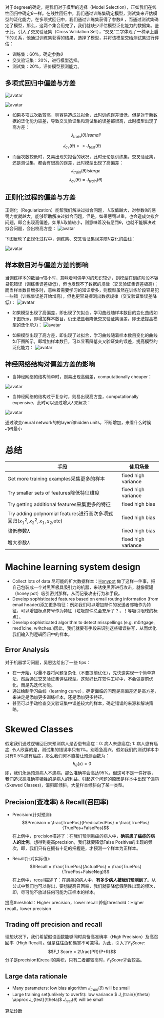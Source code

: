 对于degree的确定，是我们对于模型的选择（Model Selection），正如我们在线性回归中确定$\theta$一样。在线性回归中，我们通过训练集确定模型，测试集来评估模型的泛化能力。在多项式回归中，我们通过训练集获得了参数$\theta$ ，而通过测试集确定了模型，那么，这两个集合用完了，我们就缺少评估模型泛化能力的数据集。鉴于此，引入了交叉验证集（Cross Validation Set），“交叉”二字体现了一种承上启下的关系，他通过训练集获得的结果，选择了模型，并将该模型交给测试集进行评估：
- 训练集：60%，确定参数$\theta$
- 交叉验证集：20%，进行模型选择。
- 测试集：20%，评价模型预测能力。

## 多项式回归中偏差与方差
![avatar](https://yoyoyohamapi.gitbooks.io/mit-ml/content/%E7%AE%97%E6%B3%95%E5%88%86%E6%9E%90%E4%B8%8E%E4%BC%98%E5%8C%96/attachments/%E5%A4%9A%E9%A1%B9%E5%BC%8F%E5%9B%9E%E5%BD%92%E8%BF%87%E6%8B%9F%E5%90%88%E4%B8%8E%E6%AC%A0%E6%8B%9F%E5%90%88.jpg)

![avatar](https://yoyoyohamapi.gitbooks.io/mit-ml/content/%E7%AE%97%E6%B3%95%E5%88%86%E6%9E%90%E4%B8%8E%E4%BC%98%E5%8C%96/attachments/%E5%A4%9A%E9%A1%B9%E5%BC%8F%E5%9B%9E%E5%BD%92%E7%9A%84%E5%81%8F%E5%B7%AE%E6%96%B9%E5%B7%AE.png)

- 如果多项式次数较高，则容易造成过拟合，此时训练误差很低，但是对于新数据的泛化能力较差，导致交叉验证集和测试集的误差都很高，此时模型出现了高方差：
$$ J_{train}(\theta) is small$$

$$J_{cv}(\theta) >> J_{test}(\theta)$$

- 而当次数较低时，又易出现欠拟合的状况，此时无论是训练集，交叉验证集，还是测试集，都会有很高的误差，此时模型出现了高偏差：
$$ J_{train}(\theta) is large$$
$$ J_{cv}(\theta) \approx J_{train}(\theta)$$


## 正则化过程的偏差与方差
正则化（Regularization）能帮我们解决过拟合问题， λ取值越大，对参数θ的惩罚力度就越大，能够帮助解决过拟合问题，但是，如果惩罚过重，也会造成欠拟合问题，即会出现高偏差。如果λ取值较小，则意味着没有惩罚θ，也就不能解决过拟合问题，会出校高方差：
![avatar](https://yoyoyohamapi.gitbooks.io/mit-ml/content/%E7%AE%97%E6%B3%95%E5%88%86%E6%9E%90%E4%B8%8E%E4%BC%98%E5%8C%96/attachments/%E6%AD%A3%E8%A7%84%E5%8C%96%E8%BF%87%E6%8B%9F%E5%90%88%E4%B8%8E%E6%AC%A0%E6%8B%9F%E5%90%88.jpg)

下图反映了正规化过程中，训练集、交叉验证集误差随λ变化的曲线：

![avatar](https://yoyoyohamapi.gitbooks.io/mit-ml/content/%E7%AE%97%E6%B3%95%E5%88%86%E6%9E%90%E4%B8%8E%E4%BC%98%E5%8C%96/attachments/%E6%AD%A3%E8%A7%84%E5%8C%96%E7%9A%84%E5%81%8F%E5%B7%AE%E6%96%B9%E5%B7%AE.png)


## 样本数目对与偏差方差的影响
当训练样本的数目m较小时，意味着可供学习的知识较少，则模型在训练阶段不容易犯错误（训练集误差极低），但也发现不了数据的规律（交叉验证集误差极高）；而当样本数目增多时，意味着需要学习的知识增多，则模型虽然在训练阶段容易犯一些错（训练集误差开始增高），但也更容易探测出数据规律（交叉验证集误差降低）：
![avatar](https://yoyoyohamapi.gitbooks.io/mit-ml/content/%E7%AE%97%E6%B3%95%E5%88%86%E6%9E%90%E4%B8%8E%E4%BC%98%E5%8C%96/attachments/%E6%A0%B7%E6%9C%AC%E6%95%B0%E7%9B%AE.jpg)

- 如果模型出现了高偏差，即出现了欠拟合，学习曲线随样本数目的变化曲线如下图所示，即增加样本数目，仍无法显著降低交叉验证集误差，即无法提高模型的泛化能力：
![avatar](https://yoyoyohamapi.gitbooks.io/mit-ml/content/%E7%AE%97%E6%B3%95%E5%88%86%E6%9E%90%E4%B8%8E%E4%BC%98%E5%8C%96/attachments/%E6%A0%B7%E6%9C%AC%E6%95%B0%E7%9B%AE%E9%AB%98%E5%81%8F%E5%B7%AE.jpg)

- 如果模型出现了高方差，即出现了过拟合，学习曲线随着样本数目变化的曲线如下图所示，即增加样本数目，可以显著降低交叉验证集的误差，提高模型的泛化能力：
![avatar](https://yoyoyohamapi.gitbooks.io/mit-ml/content/%E7%AE%97%E6%B3%95%E5%88%86%E6%9E%90%E4%B8%8E%E4%BC%98%E5%8C%96/attachments/%E6%A0%B7%E6%9C%AC%E6%95%B0%E7%9B%AE%E9%AB%98%E6%96%B9%E5%B7%AE.png)

## 神经网络结构对偏差方差的影响
- 当神经网络的结构简单时，则易出现高偏差，computationally cheaper：

![avatar](https://yoyoyohamapi.gitbooks.io/mit-ml/content/%E7%AE%97%E6%B3%95%E5%88%86%E6%9E%90%E4%B8%8E%E4%BC%98%E5%8C%96/attachments/%E7%AE%80%E5%8D%95%E7%A5%9E%E7%BB%8F%E7%BD%91%E7%BB%9C.png)

- 当神经网络的结构过于复杂时，则易出现高方差，computationally expensive，此时可以通过增大$\lambda$来解决：

![avatar](https://yoyoyohamapi.gitbooks.io/mit-ml/content/%E7%AE%97%E6%B3%95%E5%88%86%E6%9E%90%E4%B8%8E%E4%BC%98%E5%8C%96/attachments/%E5%A4%8D%E6%9D%82%E7%A5%9E%E7%BB%8F%E7%BD%91%E7%BB%9C.png)

通过改变neural network的的layer和hidden units，不断增加，来看什么时候$J(\theta)$最小

# 总结
|手段|使用场景|
|---|---|
|Get more training examples采集更多的样本|fixed high variance|
|Try smaller sets of features降低特征维度|fixed high variance|
|Try getting additional features采集更多的特征|fixed high bias|
|Try adding polynomial features进行高次多项式回归($x_1^2,x_2^2,x_1,x_2$,etc)|fixed high bias|
|降低参数$\lambda$|fixed high bias|
|增大参数$\lambda$|fixed high variance|


# Machine learning system design
- Collect lots of data 尽可能的扩大数据样本：[Honypot](https://www.honeynet.org/) 做了这样一件事，把自己包装成一个对黑客极具吸引力的机器，来诱使黑客进行攻击，就像蜜罐（honey pot）吸引密封那样，从而记录攻击行为和手段。
- Develop sophisticated features based on email routing information (from email header)添加更多特征：例如我们可以增加邮件的发送者邮箱作为特征，可以增加标点符号作为特征（垃圾邮件总会充斥了？，！等吸引眼球的标点）。
- Develop sophisticated algorithm to detect misspellings (e.g.
m0rtgage, med1cine, w4tches.)因此，我们就要有手段来识别这些错误拼写，从而优化我们输入到逻辑回归中的样本。

## Error Analysis
对于机器学习问题，吴恩达给出了一些 tips：

- 在一开始，尽量不要将问题复杂化（不要提前优化），先快速实现一个简单算法，然后通过交叉验证集评估模型。这就好比在软件工程中，不会做提前优化，而是先迭代功能。
- 通过绘制学习曲线（learning curve），确定面临的问题是高偏差还是高方差，来决定是添加更多训练样本，还是添加更多特征。
- 甚至可以手动检查交叉验证集中误差较大的样本，确定错误的来源和解决策略。

# Skewed Classes
假定我们通过逻辑回归来预测病人是否患有癌症：0: 病人未患癌症; 1: 病人患有癌症. 
令人欣喜的是，测试集的错误率只有1%。别着急高兴，假如我们的测试样本中只有0.5%患有癌症，那么我们何不直接让预测函数为：$$h_\theta(x) = 0$$
即，我们永远预测病人不患病，那么准确率会高达95%。但这可不是一件好事，我们追求高准确率牺牲的是病人的利益。引起这个问题的原因是样本中出现了偏斜(Skewed Classes)，偏斜即倾斜，大量样本倾斜向了某一类型。

## Precision(查准率) & Recall(召回率)
- Precision(针对预测): 
$$Precision = \frac{TruePos}{PredicatedPos} = \frac{TruePos}{TruePos+FalsePos}$$
在上例中，precision描述了：在我们预测患癌的病人中，**确实患了癌症的病人的比例**。想得到提高precision，我们就要降低False Positive的出现的频次，即，我们只有在拥有十足的把握是，才预测一个样本为正样本。

- Recall(针对实际值): 
$$Recall = \frac{TruePos}{ActualPos} = \frac{TruePos}{TruePos+FalseNeg}$$
在上例中，recall描述了：在患癌的病人中，**有多少病人被我们预测到了**。从公式中我们也可以得出，要想提高召回率，我们就要降低假阴性出现的频次，即，尽可能不放过任何可能为正样本的样本。

提高threshold：Higher precision，lower recall
降低threshold：Higher recall，lower precision

## Trading off precision and recall
理想状况下，我们希望假设函数能够同时具备高准确率（High Precision）及高召回率（High Recall）。但是往往鱼和熊掌不可兼得。为此，引入了$F_1Score$: $$F_1 Score = 2\frac{PR}{P+R}$$
分子是precision和recall的乘积，只有二者都较高时，$F_1Score$才会较高。

## Large data rationale

- Many parameters: low bias algorithm
  $J_{train}(\theta)$ will be small
- Large training set(unlikely to overfit): low variance
  $ J_{train}(\theta) \approx J_{test}(\theta)$
  $J_{test}(\theta)$ will be small

[算法诊断](URL 'https://yoyoyohamapi.gitbooks.io/mit-ml/content/%E7%AE%97%E6%B3%95%E5%88%86%E6%9E%90%E4%B8%8E%E4%BC%98%E5%8C%96/codes/%E7%AE%97%E6%B3%95%E8%AF%8A%E6%96%AD.html')